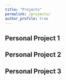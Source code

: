 ```yaml
---
title: "Projects"
permalink: /projects/
author_profile: true
---
```

## Personal Project 1
## Personal Project 2
## Personal Project 3
